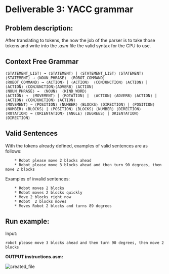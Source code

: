 # Deliverable 3: YACC grammar
## Problem description:

After translating to tokens, the now the job of the parser is to take those tokens and write into the *.asm* file the valid syntax for the CPU to use. 

## Context Free Grammar
```
⟨STATEMENT_LIST⟩ → ⟨STATEMENT⟩ | ⟨STATEMENT_LIST⟩ ⟨STATEMENT⟩
⟨STATEMENT⟩ → ⟨NOUN_PHRASE⟩  ⟨ROBOT_COMMAND⟩ 
⟨ROBOT_COMMAND⟩ → ⟨ACTION⟩ | ⟨ACTION⟩  ⟨CONJUNCTION⟩ ⟨ACTION⟩ |⟨ACTION⟩ ⟨CONJUNCTION⟩⟨ADVERB⟩ ⟨ACTION⟩ 
⟨NOUN_PHRASE⟩ →  ⟨NOUN⟩  ⟨KIND_WORD⟩
⟨ACTION⟩ →  ⟨MOVEMENT⟩ | ⟨ROTATION⟩ |  ⟨ACTION⟩ ⟨ADVERB⟩ ⟨ACTION⟩ |⟨ACTION⟩ ⟨CONJUNCTION⟩ ⟨ACTION⟩
⟨MOVEMENT⟩ → ⟨POSITION⟩ ⟨NUMBER⟩ ⟨BLOCKS⟩ ⟨DIRECTION⟩ | ⟨POSITION⟩ ⟨NUMBER⟩ ⟨BLOCKS⟩ | ⟨POSITION⟩ ⟨BLOCKS⟩ ⟨NUMBER⟩ ⟨DIRECTION⟩ 
⟨ROTATION⟩ → ⟨ORIENTATION⟩ ⟨ANGLE⟩ ⟨DEGREES⟩ | ORIENTATION⟩ ⟨DIRECTION⟩
```

## Valid Sentences
With the tokens already defined, examples of valid sentences are as follows:
```
    * Robot please move 2 blocks ahead
    * Robot please move 3 blocks ahead and then turn 90 degrees, then move 2 blocks
```
Examples of invalid sentences:
```
    * Robot moves 2 blocks
    * Robot moves 2 blocks quickly
    * Move 2 blocks right now
    * Robot  2 blocks moves
    * Moves Robot 2 blocks and turns 89 degrees
```


## Run example:
Input:
```
robot please move 3 blocks ahead and then turn 90 degrees, then move 2 blocks
```
**OUTPUT instructions.asm:**

![created_file](https://github.com/BoJavs-svg/RobotComputationalMethods/assets/73002064/a81a1040-095a-42c5-bd0b-066d682d6772)

